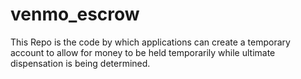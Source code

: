 # venmo_escrow
This Repo is the code by which applications can create a temporary account to allow for money to be held temporarily while ultimate dispensation is being determined.
